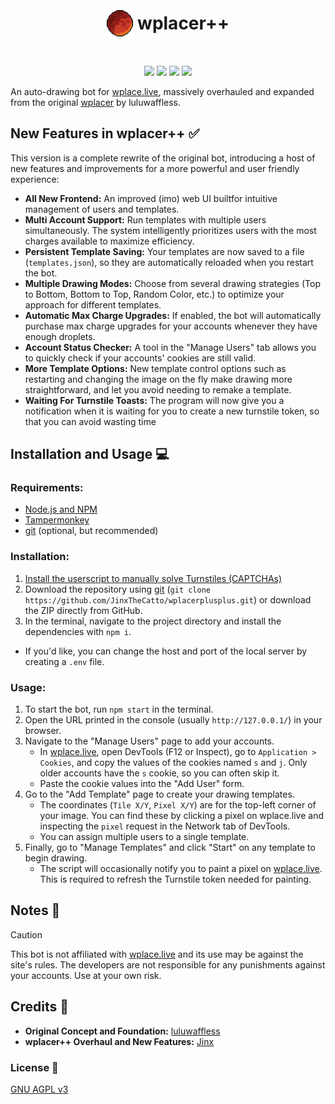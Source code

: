 <h1 align="center"><p style="display: inline-flex; align-items: center; gap: 0.25em"><img style="width: 1.5em; height: 1.5em;" src="public/icons/favicon.png">wplacer++</p></h1>

<p align="center"><img src="https://img.shields.io/github/package-json/v/luluwaffless/wplacer">
<a href="LICENSE"><img src="https://img.shields.io/github/license/luluwaffless/wplacer"></a>
<a href="https://discord.gg/qbtcWrHJvR"><img src="https://img.shields.io/badge/Support-gray?style=flat&logo=Discord&logoColor=white&logoSize=auto&labelColor=5562ea"></a>
<a href="LEIAME.md"><img src="https://img.shields.io/badge/tradução-português_(brasil)-green"></a></p>

An auto-drawing bot for [wplace.live](https://wplace.live/), massively overhauled and expanded from the original [wplacer](https://github.com/luluwaffless/wplacer) by luluwaffless.

## New Features in wplacer++ ✅

This version is a complete rewrite of the original bot, introducing a host of new features and improvements for a more powerful and user friendly experience:

-   **All New Frontend:** An improved (imo) web UI builtfor intuitive management of users and templates.
-   **Multi Account Support:** Run templates with multiple users simultaneously. The system intelligently prioritizes users with the most charges available to maximize efficiency.
-   **Persistent Template Saving:** Your templates are now saved to a file (`templates.json`), so they are automatically reloaded when you restart the bot.
-   **Multiple Drawing Modes:** Choose from several drawing strategies (Top to Bottom, Bottom to Top, Random Color, etc.) to optimize your approach for different templates.
-   **Automatic Max Charge Upgrades:** If enabled, the bot will automatically purchase max charge upgrades for your accounts whenever they have enough droplets.
-   **Account Status Checker:** A tool in the "Manage Users" tab allows you to quickly check if your accounts' cookies are still valid.
-   **More Template Options:** New template control options such as restarting and changing the image on the fly make drawing more straightforward, and let you avoid needing to remake a template.
-   **Waiting For Turnstile Toasts:** The program will now give you a notification when it is waiting for you to create a new turnstile token, so that you can avoid wasting time

## Installation and Usage 💻
### Requirements:
- [Node.js and NPM](https://nodejs.org/en/download)
- [Tampermonkey](https://www.tampermonkey.net/)
- [git](https://git-scm.com/downloads) (optional, but recommended)
### Installation:
1. [Install the userscript to manually solve Turnstiles (CAPTCHAs)](https://raw.githubusercontent.com/luluwaffless/wplacer/refs/heads/main/public/wplacer.user.js)
2. Download the repository using [git](https://git-scm.com/downloads) (`git clone https://github.com/JinxTheCatto/wplacerplusplus.git`) or download the ZIP directly from GitHub.
3. In the terminal, navigate to the project directory and install the dependencies with `npm i`.
- If you'd like, you can change the host and port of the local server by creating a `.env` file.
### Usage:
1. To start the bot, run `npm start` in the terminal.
2. Open the URL printed in the console (usually `http://127.0.0.1/`) in your browser.
3. Navigate to the "Manage Users" page to add your accounts.
   - In [wplace.live](https://wplace.live/), open DevTools (F12 or Inspect), go to `Application > Cookies`, and copy the values of the cookies named `s` and `j`. Only older accounts have the `s` cookie, so you can often skip it.
   - Paste the cookie values into the "Add User" form.
4. Go to the "Add Template" page to create your drawing templates.
   - The coordinates (`Tile X/Y`, `Pixel X/Y`) are for the top-left corner of your image. You can find these by clicking a pixel on wplace.live and inspecting the `pixel` request in the Network tab of DevTools.
   - You can assign multiple users to a single template.
5. Finally, go to "Manage Templates" and click "Start" on any template to begin drawing.
   - The script will occasionally notify you to paint a pixel on [wplace.live](https://wplace.live/). This is required to refresh the Turnstile token needed for painting.

## Notes 📝

> [!CAUTION]
> This bot is not affiliated with [wplace.live](https://wplace.live/) and its use may be against the site's rules. The developers are not responsible for any punishments against your accounts. Use at your own risk.

## Credits 🙏

-   **Original Concept and Foundation:** [luluwaffless](https://github.com/luluwaffless)
-   **wplacer++ Overhaul and New Features:** [Jinx](https://github.com/JinxTheCatto)

### License 📜

[GNU AGPL v3](LICENSE)